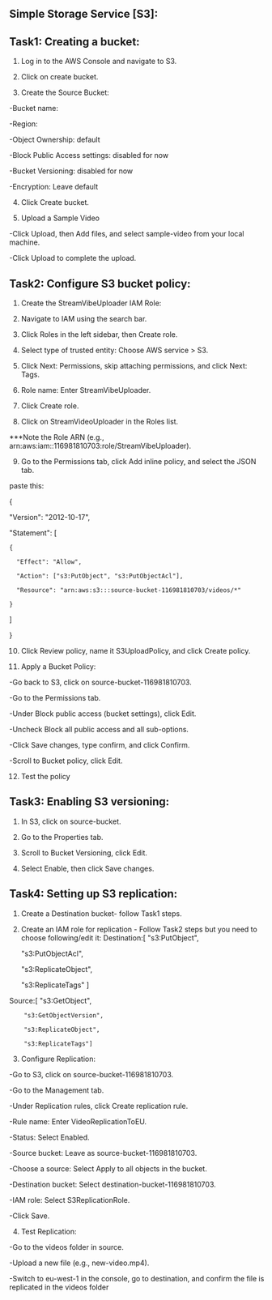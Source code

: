 Simple Storage Service [S3]:
----------------------------

Task1: Creating a bucket:
------------------------
1. Log in to the AWS Console and navigate to S3.

2. Click on create bucket.

3. Create the Source Bucket:

-Bucket name: 

-Region: 

-Object Ownership: default

-Block Public Access settings: disabled for now

-Bucket Versioning: disabled for now

-Encryption: Leave default

4. Click Create bucket.

5. Upload a Sample Video

-Click Upload, then Add files, and select sample-video from your local machine.

-Click Upload to complete the upload.
   

Task2: Configure S3 bucket policy:
---------------------------------
1. Create the StreamVibeUploader IAM Role:

2. Navigate to IAM using the search bar.

3. Click Roles in the left sidebar, then Create role.

4. Select type of trusted entity: Choose AWS service > S3.

5. Click Next: Permissions, skip attaching permissions, and click Next: Tags.

6. Role name: Enter StreamVibeUploader.

7. Click Create role.

8. Click on StreamVideoUploader in the Roles list.

***Note the Role ARN (e.g., arn:aws:iam::116981810703:role/StreamVibeUploader).

9. Go to the Permissions tab, click Add inline policy, and select the JSON tab.

paste this:

{

  "Version": "2012-10-17",

  "Statement": [
  
    {
    
      "Effect": "Allow",
      
      "Action": ["s3:PutObject", "s3:PutObjectAcl"],
      
      "Resource": "arn:aws:s3:::source-bucket-116981810703/videos/*"
    
    }
  
  ]

}

10. Click Review policy, name it S3UploadPolicy, and click Create policy.

11. Apply a Bucket Policy:

-Go back to S3, click on source-bucket-116981810703.

-Go to the Permissions tab.

-Under Block public access (bucket settings), click Edit.

-Uncheck Block all public access and all sub-options.

-Click Save changes, type confirm, and click Confirm.

-Scroll to Bucket policy, click Edit.

12. Test the policy

Task3: Enabling S3 versioning:
-----------------------------
1. In S3, click on source-bucket.

2. Go to the Properties tab.

3. Scroll to Bucket Versioning, click Edit.

4. Select Enable, then click Save changes.

Task4: Setting up S3 replication:
--------------------------------
1. Create a Destination bucket- follow Task1 steps.

2. Create an IAM role for replication - Follow Task2 steps but you need to choose following/edit it:
Destination:[  "s3:PutObject",

   "s3:PutObjectAcl",

   "s3:ReplicateObject",

   "s3:ReplicateTags" ]

Source:[ "s3:GetObject",
        
        "s3:GetObjectVersion",
        
        "s3:ReplicateObject",
        
        "s3:ReplicateTags"]

3. Configure Replication:

-Go to S3, click on source-bucket-116981810703.

-Go to the Management tab.

-Under Replication rules, click Create replication rule.

-Rule name: Enter VideoReplicationToEU.

-Status: Select Enabled.

-Source bucket: Leave as source-bucket-116981810703.

-Choose a source: Select Apply to all objects in the bucket.

-Destination bucket: Select destination-bucket-116981810703.

-IAM role: Select S3ReplicationRole.

-Click Save.

4. Test Replication:

-Go to the videos folder in source.

-Upload a new file (e.g., new-video.mp4).

-Switch to eu-west-1 in the console, go to destination, and confirm the file is replicated in the videos folder

